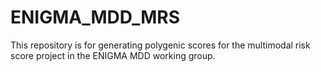 # ENIGMA_MDD_MRS
This repository is for generating polygenic scores for the multimodal risk score project in the ENIGMA MDD working group.
